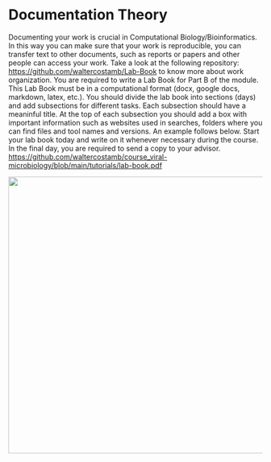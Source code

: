# Documentation Theory

Documenting your work is crucial in Computational Biology/Bioinformatics. In this way you can make sure that your work is reproducible, you can transfer text to other documents, such as reports or papers and other people can access your work. Take a look at the following repository: https://github.com/waltercostamb/Lab-Book to know more about work organization. You are required to write a Lab Book for Part B of the module. This Lab Book must be in a computational format (docx, google docs, markdown, latex, etc.). You should divide the lab book into sections (days) and add subsections for different tasks. Each subsection should have a meaninful title. At the top of each subsection you should add a box with important information such as websites used in searches, folders where you can find files and tool names and versions. An example follows below. Start your lab book today and write on it whenever necessary during the course. In the final day, you are required to send a copy to your advisor.    
https://github.com/waltercostamb/course_viral-microbiology/blob/main/tutorials/lab-book.pdf  

<img border="0" src="[https://github.com/waltercostamb/course_viral-microbiology/blob/main/tutorials/lab-book.pdf](https://github.com/waltercostamb/course_viral-microbiology/blob/main/tutorials/lab-book.pdf" width="550" />  
